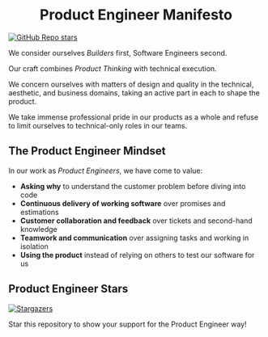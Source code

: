 <div align="center">
<h1>Product Engineer Manifesto</h1>
</div>

[![GitHub Repo stars](https://img.shields.io/github/stars/anttiviljami/product-engineer-manifesto?style=social)](https://github.com/anttiviljami/product-engineer-manifesto/stargazers)

We consider ourselves *Builders* first, Software Engineers second.

Our craft combines *Product Thinking* with technical execution.

We concern ourselves with matters of design and quality in the technical,
aesthetic, and business domains, taking an active part in each to shape the
product.

We take immense professional pride in our products as a whole and refuse to
limit ourselves to technical-only roles in our teams.

## The Product Engineer Mindset

In our work as *Product Engineers*, we have come to value:

- **Asking why** to understand the customer problem before diving into code
- **Continuous delivery of working software** over promises and estimations
- **Customer collaboration and feedback** over tickets and second-hand knowledge
- **Teamwork and communication** over assigning tasks and working in isolation
- **Using the product** instead of relying on others to test our software for us

## Product Engineer Stars

[![Stargazers](https://reporoster.com/stars/anttiviljami/product-engineer-manifesto)](https://github.com/anttiviljami/product-engineer-manifesto/stargazers)

Star this repository to show your support for the Product Engineer way!

